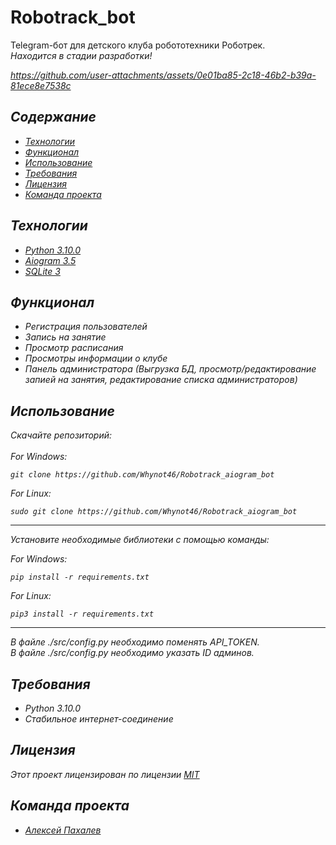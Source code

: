 # Robotrack_bot
Telegram-бот для детского клуба робототехники Роботрек.
<br>
<i>Находится в стадии разработки!<i/>
<br>

https://github.com/user-attachments/assets/0e01ba85-2c18-46b2-b39a-81ece8e7538c

## Содержание
- [Технологии](#технологии)
- [Функционал](#функционал)
- [Использование](#использование)
- [Требования](#требования)
- [Лицензия](#лицензия)
- [Команда проекта](#команда-проекта)
## Технологии
- [Python 3.10.0](https://www.python.org/downloads/release/python-3100/)
- [Aiogram 3.5](https://docs.aiogram.dev/en/dev-3.x/)
- [SQLite 3](https://docs.python.org/3/library/sqlite3.html)
## Функционал
- Регистрация пользователей
- Запись на занятие
- Просмотр расписания
- Просмотры информации о клубе
- Панель администратора (Выгрузка БД, просмотр/редактирование запией на занятия, редактирование списка администраторов)
## Использование
Скачайте репозиторий:
<br>
<br>
For Windows:
```
git clone https://github.com/Whynot46/Robotrack_aiogram_bot
```
For Linux:
```
sudo git clone https://github.com/Whynot46/Robotrack_aiogram_bot
```
<hr>
Установите необходимые библиотеки с помощью команды:
<br>

For Windows:

```
pip install -r requirements.txt
```
For Linux:
```
pip3 install -r requirements.txt
```
<hr>
В файле  <i>./src/config.py </i> необходимо поменять API_TOKEN.
<br>
В файле  <i>./src/config.py </i> необходимо указать ID админов.
<br>

## Требования
- Python 3.10.0
- Стабильное интернет-соединение

## Лицензия
Этот проект лицензирован по лицензии <a href="https://opensource.org/license/MIT">MIT</a>
## Команда проекта
- [Алексей Пахалев](https://github.com/Whynot46)
